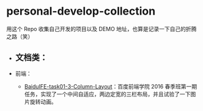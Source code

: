 # personal-develop-collection
用这个 Repo 收集自己开发的项目以及 DEMO 地址，也算是记录一下自己的折腾之路（笑）

- 文档类：
  - 
  
- 前端：
  - [BaiduIFE-task01-3-Column-Layout](https://github.com/nitta-honoka/BaiduIFE-task01-3-Column-Layout)：百度前端学院 2016 春季班第一期任务，实现了一个中间自适应，两边定宽的三栏布局，并且试验了一下图片旋转动画。
